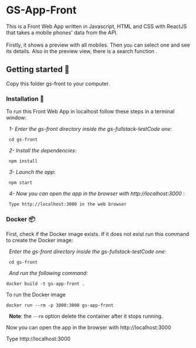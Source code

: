 # GS-App-Front 

This is a Front Web App written in Javascript, HTML and CSS with ReactJS that takes a mobile phones' data from the API. 
<br>
<br>
Firstly, it shows a preview with all mobiles. Then you can select one and see its details. Also in the preview view, there is a search function .

## Getting started 🚀

Copy this folder gs-front to your computer.

### Installation 🔧

To run this Front Web App in localhost follow these steps in a terminal window:

 &nbsp;&nbsp;_1- Enter the gs-front directory inside the gs-fullstack-testCode one:_
  ```
   cd gs-front
  ```

 &nbsp;&nbsp;_2- Install the dependencies:_
  ```
   npm install
  ```
  
 &nbsp;&nbsp;_3- Launch the app:_
  ```
   npm start
  ```
  
 &nbsp;&nbsp;_4- Now you can open the app in the browser with http://localhost:3000 :_
  ```
   Type http://localhost:3000 in the web browser
  ```

 

### Docker 📦

First, check if the Docker image exists. If it does not exist run this command to create the Docker image:

  &nbsp;&nbsp;_Enter the gs-front directory inside the gs-fullstack-testCode one:_
  ```
   cd gs-front
  ```
  
  &nbsp;&nbsp;_And run the following command:_
  ```
  docker build -t gs-app-front .
  ```

To run the Docker image

  ```docker run --rm -p 3000:3000 gs-app-front  ```

  &nbsp;&nbsp;__Note__: the ```--rm``` option delete the container after it stops running.

Now you can open the app in the browser with http://localhost:3000
 
  Type http://localhost:3000
